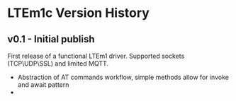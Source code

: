 # LTEm1c Version History

## v0.1 - Initial publish
First release of a functional LTEm1 driver. Supported sockets (TCP\UDP\SSL) and limited MQTT. 
* Abstraction of AT commands workflow, simple methods allow for invoke and await pattern
* 
